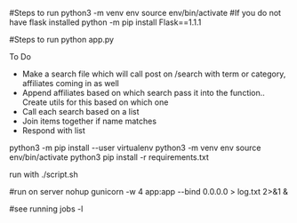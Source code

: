 #Steps to run
python3 -m venv env
source env/bin/activate
#If you do not have flask installed
python -m pip install Flask==1.1.1

#Steps to run
python app.py


To Do
<ul>
<li>Make a search file which will call post on /search with term or category, affiliates coming in as well</li>
<li>Append affiliates based on which search pass it into the function.. Create utils for this based on which one</li>
<li>Call each search based on a list</li>
<li>Join items together if name matches</li>
<li>Respond with list</li>
</ul>



python3 -m pip install --user virtualenv
python3 -m venv env
source env/bin/activate
python3 pip install -r requirements.txt

run with
./script.sh


#run on server
nohup gunicorn -w 4 app:app --bind 0.0.0.0 > log.txt 2>&1 &

#see running
jobs -l